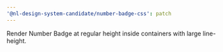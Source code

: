 ```yaml
---
'@nl-design-system-candidate/number-badge-css': patch
---
```


Render Number Badge at regular height inside containers with large line-height.
